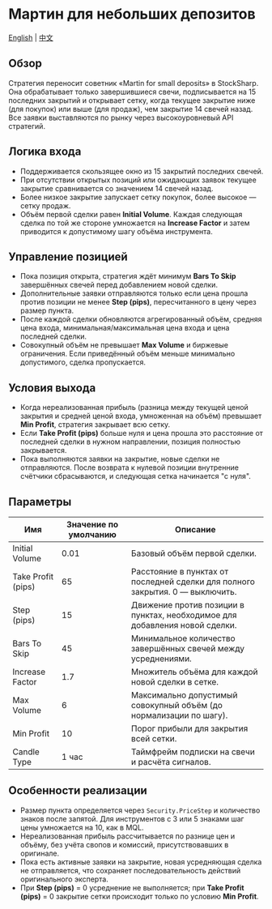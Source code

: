 # Мартин для небольших депозитов
[English](README.md) | [中文](README_cn.md)

## Обзор
Стратегия переносит советник «Martin for small deposits» в StockSharp. Она обрабатывает только завершившиеся свечи, подписывается на 15 последних закрытий и открывает сетку, когда текущее закрытие ниже (для покупок) или выше (для продаж), чем закрытие 14 свечей назад. Все заявки выставляются по рынку через высокоуровневый API стратегий.

## Логика входа
- Поддерживается скользящее окно из 15 закрытий последних свечей.
- При отсутствии открытых позиций или ожидающих заявок текущее закрытие сравнивается со значением 14 свечей назад.
- Более низкое закрытие запускает сетку покупок, более высокое — сетку продаж.
- Объём первой сделки равен **Initial Volume**. Каждая следующая сделка по той же стороне умножается на **Increase Factor** и затем приводится к допустимому шагу объёма инструмента.

## Управление позицией
- Пока позиция открыта, стратегия ждёт минимум **Bars To Skip** завершённых свечей перед добавлением новой сделки.
- Дополнительные заявки отправляются только если цена прошла против позиции не менее **Step (pips)**, пересчитанного в цену через размер пункта.
- После каждой сделки обновляются агрегированный объём, средняя цена входа, минимальная/максимальная цена входа и цена последней сделки.
- Совокупный объём не превышает **Max Volume** и биржевые ограничения. Если приведённый объём меньше минимально допустимого, сделка пропускается.

## Условия выхода
- Когда нереализованная прибыль (разница между текущей ценой закрытия и средней ценой входа, умноженная на объём) превышает **Min Profit**, стратегия закрывает всю сетку.
- Если **Take Profit (pips)** больше нуля и цена прошла это расстояние от последней сделки в нужном направлении, позиция полностью закрывается.
- Пока выполняются заявки на закрытие, новые сделки не отправляются. После возврата к нулевой позиции внутренние счётчики сбрасываются, и следующая сетка начинается "с нуля".

## Параметры
| Имя | Значение по умолчанию | Описание |
| --- | --- | --- |
| Initial Volume | 0.01 | Базовый объём первой сделки. |
| Take Profit (pips) | 65 | Расстояние в пунктах от последней сделки для полного закрытия. 0 — выключить. |
| Step (pips) | 15 | Движение против позиции в пунктах, необходимое для добавления новой сделки. |
| Bars To Skip | 45 | Минимальное количество завершённых свечей между усреднениями. |
| Increase Factor | 1.7 | Множитель объёма для каждой новой сделки в сетке. |
| Max Volume | 6 | Максимально допустимый совокупный объём (до нормализации по шагу). |
| Min Profit | 10 | Порог прибыли для закрытия всей сетки. |
| Candle Type | 1 час | Таймфрейм подписки на свечи и расчёта сигналов. |

## Особенности реализации
- Размер пункта определяется через `Security.PriceStep` и количество знаков после запятой. Для инструментов с 3 или 5 знаками шаг цены умножается на 10, как в MQL.
- Нереализованная прибыль рассчитывается по разнице цен и объёму, без учёта свопов и комиссий, присутствовавших в оригинале.
- Пока есть активные заявки на закрытие, новая усредняющая сделка не отправляется, что сохраняет последовательность действий оригинального эксперта.
- При **Step (pips)** = 0 усреднение не выполняется; при **Take Profit (pips)** = 0 закрытие сетки происходит только по условию **Min Profit**.
